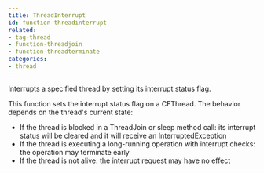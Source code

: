 ```yaml
---
title: ThreadInterrupt
id: function-threadinterrupt
related:
- tag-thread
- function-threadjoin
- function-threadterminate
categories:
- thread
---
```


Interrupts a specified thread by setting its interrupt status flag.

This function sets the interrupt status flag on a CFThread. The behavior depends on the thread's current state:

- If the thread is blocked in a ThreadJoin or sleep method call: its interrupt status will be cleared and it will receive an InterruptedException
- If the thread is executing a long-running operation with interrupt checks: the operation may terminate early
- If the thread is not alive: the interrupt request may have no effect